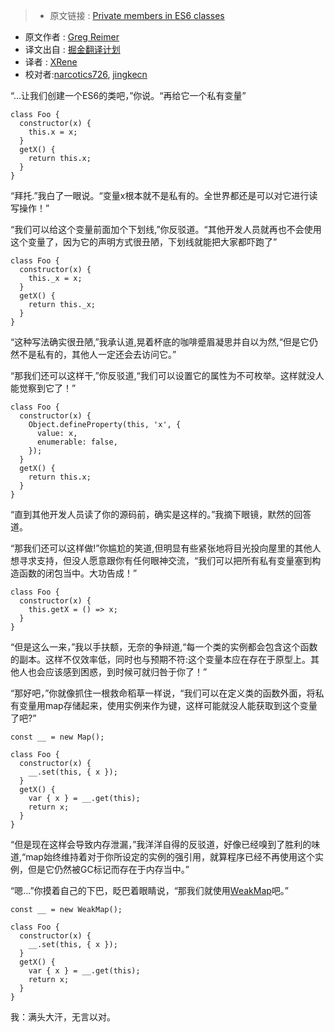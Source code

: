 >* 原文链接 : [Private members in ES6 classes](https://gist.github.com/greim/44e54c2f23eab955bb73b31426e96d6c)
* 原文作者 : [Greg Reimer](https://github.com/greim)
* 译文出自 : [掘金翻译计划](https://github.com/xitu/gold-miner)
* 译者 : [XRene](https://github.com/CommanderXL)
* 校对者:[narcotics726](https://github.com/narcotics726), [jingkecn](https://github.com/jingkecn)


“...让我们创建一个ES6的类吧，”你说。“再给它一个私有变量”

    class Foo {
      constructor(x) {
        this.x = x;
      }
      getX() {
        return this.x;
      }
    }

“拜托.”我白了一眼说。“变量x根本就不是私有的。全世界都还是可以对它进行读写操作！”

“我们可以给这个变量前面加个下划线,”你反驳道。“其他开发人员就再也不会使用这个变量了，因为它的声明方式很丑陋，下划线就能把大家都吓跑了”

    class Foo {
      constructor(x) {
        this._x = x;
      }
      getX() {
        return this._x;
      }
    }

“这种写法确实很丑陋,”我承认道,晃着杯底的咖啡蹙眉凝思并自以为然,“但是它仍然不是私有的，其他人一定还会去访问它。”

“那我们还可以这样干,”你反驳道,“我们可以设置它的属性为不可枚举。这样就没人能觉察到它了！”

    class Foo {
      constructor(x) {
        Object.defineProperty(this, 'x', {
          value: x,
          enumerable: false,
        });
      }
      getX() {
        return this.x;
      }
    }
“直到其他开发人员读了你的源码前，确实是这样的。”我摘下眼镜，默然的回答道。

“那我们还可以这样做!”你尴尬的笑道,但明显有些紧张地将目光投向屋里的其他人想寻求支持，但没人愿意跟你有任何眼神交流，“我们可以把所有私有变量塞到构造函数的闭包当中。大功告成！”

    class Foo {
      constructor(x) {
        this.getX = () => x;
      }
    }

“但是这么一来，”我以手扶额，无奈的争辩道,“每一个类的实例都会包含这个函数的副本。这样不仅效率低，同时也与预期不符:这个变量本应在存在于原型上。其他人也会应该感到困惑，到时候可就归咎于你了！”

“那好吧，”你就像抓住一根救命稻草一样说，“我们可以在定义类的函数外面，将私有变量用map存储起来，使用实例来作为键，这样可能就没人能获取到这个变量了吧?”

    const __ = new Map();

    class Foo {
      constructor(x) {
        __.set(this, { x });
      }
      getX() {
        var { x } = __.get(this);
        return x;
      }
    }

“但是现在这样会导致内存泄漏，”我洋洋自得的反驳道，好像已经嗅到了胜利的味道,“map始终维持着对于你所设定的实例的强引用，就算程序已经不再使用这个实例，但是它仍然被GC标记而存在于内存当中。”

“嗯...”你摸着自己的下巴，眨巴着眼睛说，“那我们就使用[WeakMap](https://developer.mozilla.org/en-US/docs/Web/JavaScript/Reference/Global_Objects/WeakMap)吧。”

    const __ = new WeakMap();

    class Foo {
      constructor(x) {
        __.set(this, { x });
      }
      getX() {
        var { x } = __.get(this);
        return x;
      }
    }

我：满头大汗，无言以对。

  
